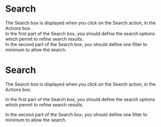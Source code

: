 <!--
author:
    - 'Jérôme Bogaerts'
created_at: '2012-04-17 14:23:38'
updated_at: '2013-03-13 14:28:14'
tags:
    - 'Manage Processes'
-->

Search
======

The Search box is displayed when you click on the Search action, in the Actions box.\
In the first part of the Search box, you should define the search options which permit to refine search results.\
In the second part of the Search box, you should define one filter to minimum to allow the search.

Search
======

The Search box is displayed when you click on the Search action, in the Actions box.<br/>

In the first part of the Search box, you should define the search options which permit to refine search results.<br/>

In the second part of the Search box, you should define one filter to minimum to allow the search.


